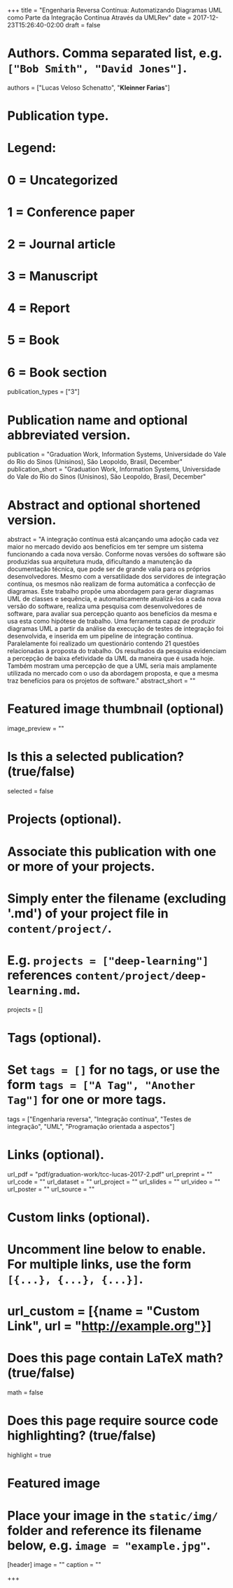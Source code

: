 +++
title = "Engenharia Reversa Contínua: Automatizando Diagramas UML como Parte da Integração Contínua Através da UMLRev"
date = 2017-12-23T15:26:40-02:00
draft = false

# Authors. Comma separated list, e.g. `["Bob Smith", "David Jones"]`.
authors = ["Lucas Veloso Schenatto", "**Kleinner Farias**"]

# Publication type.
# Legend:
# 0 = Uncategorized
# 1 = Conference paper
# 2 = Journal article
# 3 = Manuscript
# 4 = Report
# 5 = Book
# 6 = Book section
publication_types = ["3"]

# Publication name and optional abbreviated version.
publication = "Graduation Work, Information Systems, Universidade do Vale do Rio do Sinos (Unisinos), São Leopoldo, Brasil, December"
publication_short = "Graduation Work, Information Systems, Universidade do Vale do Rio do Sinos (Unisinos), São Leopoldo, Brasil, December"

# Abstract and optional shortened version.
abstract = "A integração contínua está alcançando uma adoção cada vez maior no mercado devido aos benefícios em ter sempre um sistema funcionando a cada nova versão. Conforme novas versões do software são produzidas sua arquitetura muda, dificultando a manutenção da documentação técnica, que pode ser de grande valia para os próprios desenvolvedores. Mesmo com a versatilidade dos servidores de integração contínua, os mesmos não realizam de forma automática a confecção de diagramas. Este trabalho propõe uma abordagem para gerar diagramas UML de classes e sequência, e automaticamente atualizá-los a cada nova versão do software, realiza uma pesquisa com desenvolvedores de software, para avaliar sua percepção quanto aos benefícios da mesma e usa esta como hipótese de trabalho. Uma ferramenta capaz de produzir diagramas UML a partir da análise da execução de testes de integração foi desenvolvida, e inserida em um pipeline de integração contínua. Paralelamente foi realizado um questionário contendo 21 questões relacionadas à proposta do trabalho. Os resultados da pesquisa evidenciam a percepção de baixa efetividade da UML da maneira que é usada hoje. Também mostram uma percepção de que a UML seria mais amplamente utilizada no mercado com o uso da abordagem proposta, e que a mesma traz benefícios para os projetos de software."
abstract_short = ""

# Featured image thumbnail (optional)
image_preview = ""

# Is this a selected publication? (true/false)
selected = false

# Projects (optional).
#   Associate this publication with one or more of your projects.
#   Simply enter the filename (excluding '.md') of your project file in `content/project/`.
#   E.g. `projects = ["deep-learning"]` references `content/project/deep-learning.md`.
projects = []

# Tags (optional).
#   Set `tags = []` for no tags, or use the form `tags = ["A Tag", "Another Tag"]` for one or more tags.
tags = ["Engenharia reversa", "Integração contínua", "Testes de integração", "UML", "Programação orientada a aspectos"]

# Links (optional).
url_pdf = "pdf/graduation-work/tcc-lucas-2017-2.pdf"
url_preprint = ""
url_code = ""
url_dataset = ""
url_project = ""
url_slides = ""
url_video = ""
url_poster = ""
url_source = ""

# Custom links (optional).
#   Uncomment line below to enable. For multiple links, use the form `[{...}, {...}, {...}]`.
# url_custom = [{name = "Custom Link", url = "http://example.org"}]

# Does this page contain LaTeX math? (true/false)
math = false

# Does this page require source code highlighting? (true/false)
highlight = true

# Featured image
# Place your image in the `static/img/` folder and reference its filename below, e.g. `image = "example.jpg"`.
[header]
image = ""
caption = ""

+++
